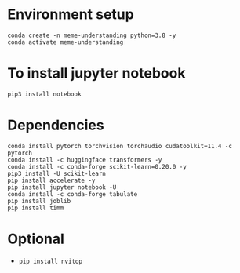 # Environment setup
```
conda create -n meme-understanding python=3.8 -y
conda activate meme-understanding
```

# To install jupyter notebook
```
pip3 install notebook
```


# Dependencies
```
conda install pytorch torchvision torchaudio cudatoolkit=11.4 -c pytorch
conda install -c huggingface transformers -y
conda install -c conda-forge scikit-learn=0.20.0 -y
pip3 install -U scikit-learn
pip install accelerate -y
pip install jupyter notebook -U
conda install -c conda-forge tabulate
pip install joblib
pip install timm
```
# Optional
* `pip install nvitop`